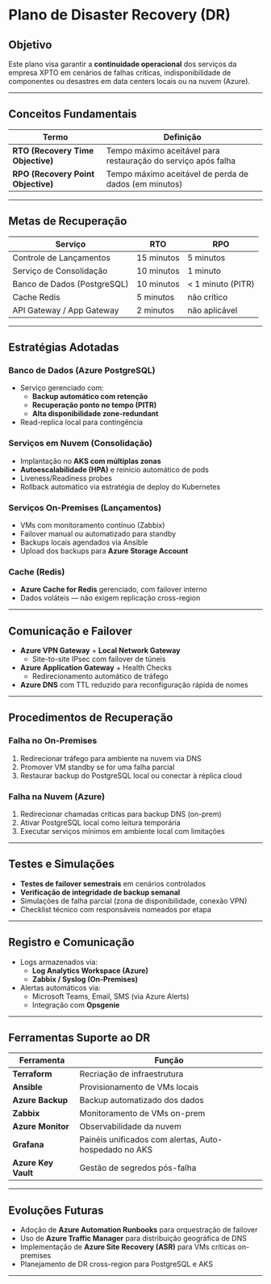 # Plano de Disaster Recovery (DR)

## Objetivo

Este plano visa garantir a **continuidade operacional** dos serviços da empresa XPTO em cenários de falhas críticas, indisponibilidade de componentes ou desastres em data centers locais ou na nuvem (Azure).

---

## Conceitos Fundamentais

| Termo | Definição |
|-------|-----------|
| **RTO (Recovery Time Objective)** | Tempo máximo aceitável para restauração do serviço após falha |
| **RPO (Recovery Point Objective)** | Tempo máximo aceitável de perda de dados (em minutos)          |

---

## Metas de Recuperação

| Serviço                    | RTO       | RPO       |
|----------------------------|-----------|-----------|
| Controle de Lançamentos    | 15 minutos | 5 minutos |
| Serviço de Consolidação    | 10 minutos | 1 minuto  |
| Banco de Dados (PostgreSQL)| 10 minutos | < 1 minuto (PITR) |
| Cache Redis                | 5 minutos  | não crítico |
| API Gateway / App Gateway  | 2 minutos  | não aplicável |

---

## Estratégias Adotadas

### Banco de Dados (Azure PostgreSQL)

- Serviço gerenciado com:
  - **Backup automático com retenção**
  - **Recuperação ponto no tempo (PITR)**
  - **Alta disponibilidade zone-redundant**
- Read-replica local para contingência

### Serviços em Nuvem (Consolidação)

- Implantação no **AKS com múltiplas zonas**
- **Autoescalabilidade (HPA)** e reinício automático de pods
- Liveness/Readiness probes
- Rollback automático via estratégia de deploy do Kubernetes

### Serviços On-Premises (Lançamentos)

- VMs com monitoramento contínuo (Zabbix)
- Failover manual ou automatizado para standby
- Backups locais agendados via Ansible
- Upload dos backups para **Azure Storage Account**

### Cache (Redis)

- **Azure Cache for Redis** gerenciado, com failover interno
- Dados voláteis — não exigem replicação cross-region

---

## Comunicação e Failover

- **Azure VPN Gateway** + **Local Network Gateway**
  - Site-to-site IPsec com failover de túneis
- **Azure Application Gateway** + Health Checks
  - Redirecionamento automático de tráfego
- **Azure DNS** com TTL reduzido para reconfiguração rápida de nomes

---

## Procedimentos de Recuperação

### Falha no On-Premises

1. Redirecionar tráfego para ambiente na nuvem via DNS
2. Promover VM standby se for uma falha parcial
3. Restaurar backup do PostgreSQL local ou conectar à réplica cloud

### Falha na Nuvem (Azure)

1. Redirecionar chamadas críticas para backup DNS (on-prem)
2. Ativar PostgreSQL local como leitura temporária
3. Executar serviços mínimos em ambiente local com limitações

---

## Testes e Simulações

- **Testes de failover semestrais** em cenários controlados
- **Verificação de integridade de backup semanal**
- Simulações de falha parcial (zona de disponibilidade, conexão VPN)
- Checklist técnico com responsáveis nomeados por etapa

---

## Registro e Comunicação

- Logs armazenados via:
  - **Log Analytics Workspace (Azure)**
  - **Zabbix / Syslog (On-Premises)**
- Alertas automáticos via:
  - Microsoft Teams, Email, SMS (via Azure Alerts)
  - Integração com **Opsgenie**

---

## Ferramentas Suporte ao DR

| Ferramenta         | Função                             |
|--------------------|------------------------------------|
| **Terraform**      | Recriação de infraestrutura         |
| **Ansible**        | Provisionamento de VMs locais       |
| **Azure Backup**   | Backup automatizado dos dados       |
| **Zabbix**         | Monitoramento de VMs on-prem        |
| **Azure Monitor**  | Observabilidade da nuvem            |
| **Grafana**        | Painéis unificados com alertas, Auto-hospedado no AKS      |
| **Azure Key Vault**| Gestão de segredos pós-falha        |

---

## Evoluções Futuras

- Adoção de **Azure Automation Runbooks** para orquestração de failover
- Uso de **Azure Traffic Manager** para distribuição geográfica de DNS
- Implementação de **Azure Site Recovery (ASR)** para VMs críticas on-premises
- Planejamento de DR cross-region para PostgreSQL e AKS

---
